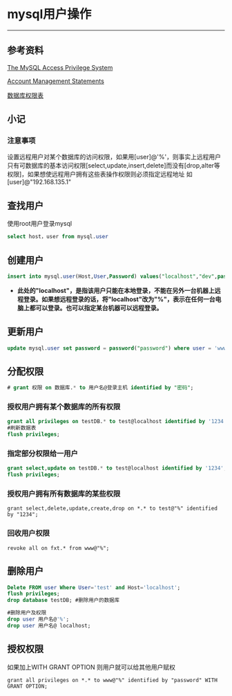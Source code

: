 # mysql用户操作
---
## 参考资料
[The MySQL Access Privilege System](http://dev.mysql.com/doc/mysql-security-excerpt/5.6/en/privilege-system.html)

[Account Management Statements](http://dev.mysql.com/doc/refman/5.6/en/account-management-sql.html)

[数据库权限表](http://www.cnblogs.com/Richardzhu/p/3318595.html)

## 小记

### 注意事项
设置远程用户对某个数据库的访问权限，如果用[user]@'%'，则事实上远程用户只有可数据库的基本访问权限[select,update,insert,delete]而没有[drop,alter等权限]，如果想使远程用户拥有这些表操作权限则必须指定远程地址 如[user]@"192.168.135.1"

## 查找用户
使用root用户登录mysql
``` sql
select host，user from mysql.user 
```
## 创建用户
``` sql
insert into mysql.user(Host,User,Password) values("localhost","dev",password("1234"));
```
-  **此处的"localhost"，是指该用户只能在本地登录，不能在另外一台机器上远程登录。如果想远程登录的话，将"localhost"改为"%"，表示在任何一台电脑上都可以登录。也可以指定某台机器可以远程登录。**

## 更新用户
``` sql
update mysql.user set password = password("password") where user = 'www'
```

## 分配权限
``` sql
# grant 权限 on 数据库.* to 用户名@登录主机 identified by "密码";　
```
### 授权用户拥有某个数据库的所有权限
``` sql
grant all privileges on testDB.* to test@localhost identified by '1234';
#刷新数据表
flush privileges; 
```
### 指定部分权限给一用户
``` sql
grant select,update on testDB.* to test@localhost identified by '1234';
flush privileges; 
```
### 授权用户拥有所有数据库的某些权限
```
grant select,delete,update,create,drop on *.* to test@"%" identified by "1234";
```
### 回收用户权限
```
revoke all on fxt.* from www@"%";
```
## 删除用户
``` sql
Delete FROM user Where User='test' and Host='localhost';
flush privileges;
drop database testDB; #删除用户的数据库

#删除用户及权限
drop user 用户名@'%';
drop user 用户名@ localhost; 
```
## 授权权限
如果加上WITH GRANT OPTION 则用户就可以给其他用户赋权
```
grant all privileges on *.* to www@"%" identified by "password" WITH GRANT OPTION;
```
